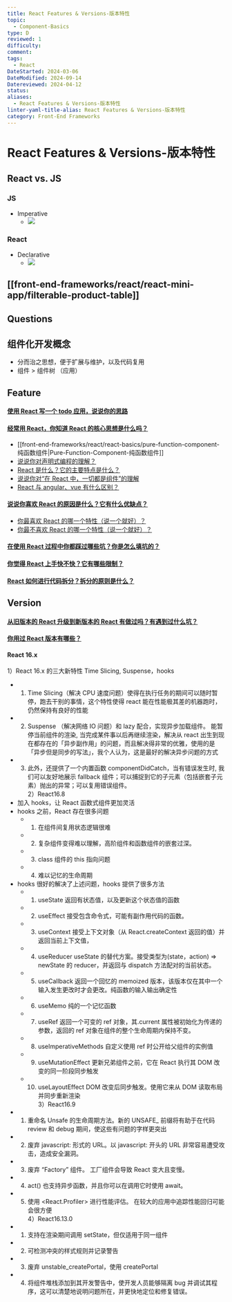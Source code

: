 ```yaml
---
title: React Features & Versions-版本特性
topic:
  - Component-Basics
type: D
reviewed: 1
difficulty: 
comment: 
tags:
  - React
DateStarted: 2024-03-06
DateModified: 2024-09-14
Datereviewed: 2024-04-12
status: 
aliases:
  - React Features & Versions-版本特性
linter-yaml-title-alias: React Features & Versions-版本特性
category: Front-End Frameworks
---
```


# React Features & Versions-版本特性
## React vs. JS

### JS

- Imperative
  - ![](https://cdn.jsdelivr.net/gh/jenniferwonder/bimg/full-stack/Paste-image-1701516791954image.png)

### React

- Declarative
  - ![](https://cdn.jsdelivr.net/gh/jenniferwonder/bimg/full-stack/Paste-image-1701516813982image.png)

## [[front-end-frameworks/react/react-mini-app/filterable-product-table]]

## Questions

## 组件化开发概念

- 分而治之思想，便于扩展与维护，以及代码复用
- 组件 > 组件树 （应用）

## Feature
#### [使用 React 写一个 todo 应用，说说你的思路](https://github.com/haizlin/fe-interview/issues/712)

#### [经常用 React，你知道 React 的核心思想是什么吗？](https://github.com/haizlin/fe-interview/issues/811)

- [[front-end-frameworks/react/react-basics/pure-function-component-纯函数组件|Pure-Function-Component-纯函数组件]]
- [说说你对声明式编程的理解？](https://github.com/haizlin/fe-interview/issues/615)
- [React 是什么？它的主要特点是什么？](https://github.com/haizlin/fe-interview/issues/612)
- [说说你对“在 React 中，一切都是组件”的理解](https://github.com/haizlin/fe-interview/issues/626)
- [React 与 angular、vue 有什么区别？](https://github.com/haizlin/fe-interview/issues/614)

#### [说说你喜欢 React 的原因是什么？它有什么优缺点？](https://github.com/haizlin/fe-interview/issues/622)

- [你最喜欢 React 的哪一个特性（说一个就好）？](https://github.com/haizlin/fe-interview/issues/873)
- [你最不喜欢 React 的哪一个特性（说一个就好）？](https://github.com/haizlin/fe-interview/issues/871)

#### [在使用 React 过程中你都踩过哪些坑？你是怎么填坑的？](https://github.com/haizlin/fe-interview/issues/623)

#### [你觉得 React 上手快不快？它有哪些限制？](https://github.com/haizlin/fe-interview/issues/616)

#### [React 如何进行代码拆分？拆分的原则是什么？](https://github.com/haizlin/fe-interview/issues/931)

## Version

#### [从旧版本的 React 升级到新版本的 React 有做过吗？有遇到过什么坑？](https://github.com/haizlin/fe-interview/issues/667)

#### [你用过 React 版本有哪些？](https://github.com/haizlin/fe-interview/issues/666)

#### React 16.x

1）React 16.x 的三大新特性 Time Slicing, Suspense，hooks

- 1. Time Slicing（解决 CPU 速度问题）使得在执行任务的期间可以随时暂停，跑去干别的事情，这个特性使得 react 能在性能极其差的机器跑时，仍然保持有良好的性能
- 2. Suspense （解决网络 IO 问题）和 lazy 配合，实现异步加载组件。 能暂停当前组件的渲染, 当完成某件事以后再继续渲染，解决从 react 出生到现在都存在的「异步副作用」的问题，而且解决得非常的优雅，使用的是「异步但是同步的写法」，我个人认为，这是最好的解决异步问题的方式
- 3. 此外，还提供了一个内置函数 componentDidCatch，当有错误发生时, 我们可以友好地展示 fallback 组件；可以捕捉到它的子元素（包括嵌套子元素）抛出的异常；可以复用错误组件。  
     2）React16.8
- 加入 hooks，让 React 函数式组件更加灵活
- hooks 之前，React 存在很多问题
  - 1. 在组件间复用状态逻辑很难
  - 2. 复杂组件变得难以理解，高阶组件和函数组件的嵌套过深。
  - 3. class 组件的 this 指向问题
  - 4. 难以记忆的生命周期
- hooks 很好的解决了上述问题，hooks 提供了很多方法
  - 1. useState 返回有状态值，以及更新这个状态值的函数
  - 2. useEffect 接受包含命令式，可能有副作用代码的函数。
  - 3. useContext 接受上下文对象（从 React.createContext 返回的值）并返回当前上下文值，
  - 4. useReducer useState 的替代方案。接受类型为(state，action) => newState 的 reducer，并返回与 dispatch 方法配对的当前状态。
  - 5. useCallback 返回一个回忆的 memoized 版本，该版本仅在其中一个输入发生更改时才会更改。纯函数的输入输出确定性
  - 6. useMemo 纯的一个记忆函数
  - 7. useRef 返回一个可变的 ref 对象，其.current 属性被初始化为传递的参数，返回的 ref 对象在组件的整个生命周期内保持不变。
  - 8. useImperativeMethods 自定义使用 ref 时公开给父组件的实例值
  - 9. useMutationEffect 更新兄弟组件之前，它在 React 执行其 DOM 改变的同一阶段同步触发
  - 10. useLayoutEffect DOM 改变后同步触发。使用它来从 DOM 读取布局并同步重新渲染  
        3）React16.9
- 1. 重命名 Unsafe 的生命周期方法。新的 UNSAFE\_ 前缀将有助于在代码 review 和 debug 期间，使这些有问题的字样更突出
- 2. 废弃 javascript: 形式的 URL。以 javascript: 开头的 URL 非常容易遭受攻击，造成安全漏洞。
- 3. 废弃 “Factory” 组件。 工厂组件会导致 React 变大且变慢。
- 4. act() 也支持异步函数，并且你可以在调用它时使用 await。
- 5. 使用 <React.Profiler> 进行性能评估。 在较大的应用中追踪性能回归可能会很方便  
     4）React16.13.0
- 1. 支持在渲染期间调用 setState，但仅适用于同一组件
- 2. 可检测冲突的样式规则并记录警告
- 3. 废弃 unstable_createPortal，使用 createPortal
- 4. 将组件堆栈添加到其开发警告中，使开发人员能够隔离 bug 并调试其程序，这可以清楚地说明问题所在，并更快地定位和修复错误。




